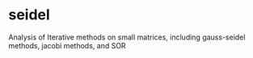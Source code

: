 # seidel
Analysis of Iterative methods on small matrices, including gauss-seidel methods, jacobi methods, and SOR
